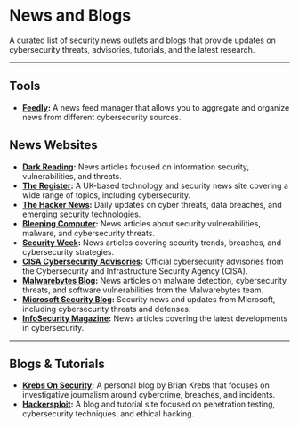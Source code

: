 # News and Blogs

A curated list of security news outlets and blogs that provide updates on cybersecurity threats, advisories, tutorials, and the latest research.

---
## Tools

- **[Feedly](https://feedly.com/):** A news feed manager that allows you to aggregate and organize news from different cybersecurity sources.

## News Websites

- **[Dark Reading](https://www.darkreading.com/):** News articles focused on information security, vulnerabilities, and threats.
- **[The Register](https://www.theregister.com/):** A UK-based technology and security news site covering a wide range of topics, including cybersecurity.
- **[The Hacker News](https://thehackernews.com/):** Daily updates on cyber threats, data breaches, and emerging security technologies.
- **[Bleeping Computer](https://www.bleepingcomputer.com/):** News articles about security vulnerabilities, malware, and cybersecurity threats.
- **[Security Week](https://www.securityweek.com/):** News articles covering security trends, breaches, and cybersecurity strategies.
- **[CISA Cybersecurity Advisories](https://www.cisa.gov/news-events/cybersecurity-advisories):** Official cybersecurity advisories from the Cybersecurity and Infrastructure Security Agency (CISA).
- **[Malwarebytes Blog](https://www.malwarebytes.com/blog):** News articles on malware detection, cybersecurity threats, and software vulnerabilities from the Malwarebytes team.
- **[Microsoft Security Blog](https://www.microsoft.com/en-us/security/blog/):** Security news and updates from Microsoft, including cybersecurity threats and defenses.
- **[InfoSecurity Magazine](https://www.infosecurity-magazine.com/):** News articles covering the latest developments in cybersecurity.

---

## Blogs & Tutorials

- **[Krebs On Security](https://krebsonsecurity.com/):** A personal blog by Brian Krebs that focuses on investigative journalism around cybercrime, breaches, and incidents.
- **[Hackersploit](https://hackersploit.org):** A blog and tutorial site focused on penetration testing, cybersecurity techniques, and ethical hacking.
